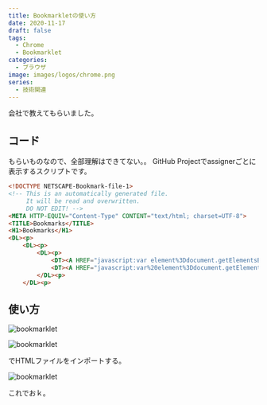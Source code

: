 ```yaml
---
title: Bookmarkletの使い方
date: 2020-11-17
draft: false
tags:
  - Chrome
  - Bookmarklet
categories:
  - ブラウザ
image: images/logos/chrome.png
series:
  - 技術関連
---
```


会社で教えてもらいました。

## コード

もらいものなので、全部理解はできてない。。
GitHub Projectでassignerごとに表示するスクリプトです。

```html
<!DOCTYPE NETSCAPE-Bookmark-file-1>
<!-- This is an automatically generated file.
     It will be read and overwritten.
     DO NOT EDIT! -->
<META HTTP-EQUIV="Content-Type" CONTENT="text/html; charset=UTF-8">
<TITLE>Bookmarks</TITLE>
<H1>Bookmarks</H1>
<DL><p>
    <DL><p>
        <DL><p>
            <DT><A HREF="javascript:var element%3Ddocument.getElementsByName(&quot;card_filter_query&quot;)%5B0%5D%3Belement.value%3D&quot;assignee%3Aユーザー名%22%3Belement.dispatchEvent(new KeyboardEvent(&quot;input&quot;))%3Bvoid(0);" ADD_DATE="1605227419">名前</A>
            <DT><A HREF="javascript:var%20element%3Ddocument.getElementsByName(%22card_filter_query%22)%5B0%5D%3Belement.value%3D%22assignee%3Aユーザー名%22%3Belement.dispatchEvent(new%20KeyboardEvent(%22input%22))%3Bvoid(0);" ADD_DATE="1605227685">名前</A>
        </DL><p>
    </DL><p>
```


## 使い方

![bookmarklet](/images/posts/2020/1117.png)

![bookmarklet](/images/posts/2020/1117-2.png)

でHTMLファイルをインポートする。

![bookmarklet](/images/posts/2020/1117-3.png)

これでおｋ。
